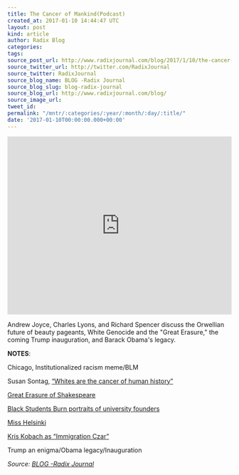 ```yaml
---
title: The Cancer of Mankind(Podcast)
created_at: 2017-01-10 14:44:47 UTC
layout: post
kind: article
author: Radix Blog
categories: 
tags: 
source_post_url: http://www.radixjournal.com/blog/2017/1/10/the-cancer-of-mankindpodcast
source_twitter_url: http://twitter.com/RadixJournal
source_twitter: RadixJournal
source_blog_name: BLOG -Radix Journal
source_blog_slug: blog-radix-journal
source_blog_url: http://www.radixjournal.com/blog/
source_image_url: 
tweet_id: 
permalink: "/mntr/:categories/:year/:month/:day/:title/"
date: '2017-01-10T00:00:00.000+00:00'
---
```

<iframe scrolling="no" data-image-dimensions="0x400" src="https://w.soundcloud.com/player/?visual=true&amp;url=https%3A%2F%2Fapi.soundcloud.com%2Ftracks%2F301639570&amp;show_artwork=true&amp;callback=YUI.Env.JSONP.yui_3_17_2_1_1484058972787_44897&amp;wmode=opaque" width="100%" data-embed="true" frameborder="no" height="400"></iframe><p>Andrew Joyce, Charles Lyons, and Richard Spencer discuss the Orwellian future of beauty pageants, White Genocide and the "Great Erasure," the coming Trump inauguration, and Barack Obama's legacy.</p>
<p><strong>NOTES</strong>:</p>
<p>Chicago, Institutionalized racism meme/BLM</p>
<p>Susan Sontag, <a href="http://hgar-srv3.bu.edu/collections/partisan-review/">“Whites are the cancer of human history”</a></p>
<p><a href="https://www.insidehighered.com/news/2016/12/14/students-penn-remove-portrait-shakespeare">Great Erasure of Shakespeare</a>   </p>
<p><a href="http://www.breitbart.com/national-security/2016/02/18/black-students-burn-paintings-of-whites-in-south-africa-protest/">Black Students Burn portraits of university founders</a> </p>
<p><a href="http://www.misshelsinki.fi">Miss Helsinki</a>  </p>
<p><a href="http://www.wsj.com/articles/immigration-hard-liners-press-donald-trump-on-white-house-post-for-kris-kobach-1483718601">Kris Kobach as “Immigration Czar”</a>  </p>
<p>Trump an enigma/Obama legacy/Inauguration</p><div class="">
    <i>Source: <a href="http://www.radixjournal.com/blog/">BLOG -Radix Journal</a></i>
</div>
